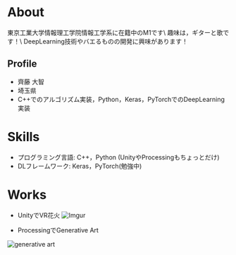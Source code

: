 # About
東京工業大学情報理工学院情報工学系に在籍中のM1です\\
趣味は，ギターと歌です！\\
DeepLearning技術やバエるものの開発に興味があります！

## Profile
- 齊藤 大智
- 埼玉県
- C++でのアルゴリズム実装，Python，Keras，PyTorchでのDeepLearning実装

# Skills
- プログラミング言語: C++，Python (UnityやProcessingもちょっとだけ)
- DLフレームワーク: Keras，PyTorch(勉強中)

# Works
- UnityでVR花火
![Imgur](https://imgur.com/34ETfgc)

- ProcessingでGenerative Art
<img src="https://imgur.com/Jr8UpJa" alt="generative art" title="generative art">
